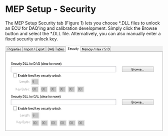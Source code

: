 # MEP Setup - Security

The MEP Setup Security tab (Figure 1) lets you choose \*.DLL files to unlock an ECU for DAQ'ing and calibration development. Simply click the Browse button and select the \*.DLL file. Alternatively, you can also manually enter a fixed security unlock key.

![Figure 1: The MEP Setup Security tab.](../../../../.gitbook/assets/spyMEPSetupSecurity.gif)
